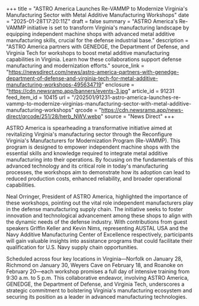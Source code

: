 +++
title = "ASTRO America Launches Re-VAMMP to Modernize Virginia's Manufacturing Sector with Metal Additive Manufacturing Workshops"
date = "2025-01-28T17:20:11Z"
draft = false
summary = "ASTRO America's Re-VAMMP initiative is set to transform Virginia's manufacturing landscape by equipping independent machine shops with advanced metal additive manufacturing skills, crucial for the defense industrial base."
description = "ASTRO America partners with GENEDGE, the Department of Defense, and Virginia Tech for workshops to boost metal additive manufacturing capabilities in Virginia. Learn how these collaborations support defense manufacturing and modernization efforts."
source_link = "https://newsdirect.com/news/astro-america-partners-with-genedge-department-of-defense-and-virginia-tech-for-metal-additive-manufacturing-workshops-495634719"
enclosure = "https://cdn.newsramp.app/banners/events-3.jpg"
article_id = 91231
feed_item_id = 10415
url = "/202501/91231-astro-america-launches-re-vammp-to-modernize-virginias-manufacturing-sector-with-metal-additive-manufacturing-workshops"
qrcode = "https://cdn.newsramp.app/news-direct/qrcode/251/28/herb_NWV.webp"
source = "News Direct"
+++

<p>ASTRO America is spearheading a transformative initiative aimed at revitalizing Virginia's manufacturing sector through the Reconfigure Virginia's Manufacturers for Modernization Program (Re-VAMMP). This program is designed to empower independent machine shops with the essential skills and knowledge required to integrate metal additive manufacturing into their operations. By focusing on the fundamentals of this advanced technology and its critical role in today's manufacturing processes, the workshops aim to demonstrate how its adoption can lead to reduced production costs, enhanced reliability, and broader operational capabilities.</p><p>Neal Orringer, President of ASTRO America, highlighted the importance of these workshops, pointing out the vital role independent manufacturers play in the defense manufacturing supply chain. The initiative seeks to foster innovation and technological advancement among these shops to align with the dynamic needs of the defense industry. With contributions from guest speakers Griffin Keller and Kevin Nims, representing AUSTAL USA and the Navy Additive Manufacturing Center of Excellence respectively, participants will gain valuable insights into assistance programs that could facilitate their qualification for U.S. Navy supply chain opportunities.</p><p>Scheduled across four key locations in Virginia—Norfolk on January 28, Richmond on January 30, Weyers Cave on February 18, and Roanoke on February 20—each workshop promises a full day of intensive training from 9:30 a.m. to 5 p.m. This collaborative endeavor, involving ASTRO America, GENEDGE, the Department of Defense, and Virginia Tech, underscores a strategic commitment to bolstering Virginia's manufacturing ecosystem and securing its position as a leader in advanced manufacturing technologies.</p>